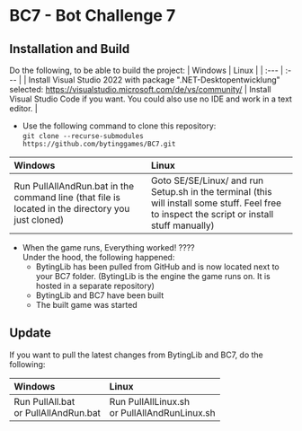 # BC7 - Bot Challenge 7
## Installation and Build
Do the following, to be able to build the project:
| Windows | Linux |
| :--- | :--- |
| Install Visual Studio 2022 with package ".NET-Desktopentwicklung" selected: https://visualstudio.microsoft.com/de/vs/community/ | Install Visual Studio Code if you want. You could also use no IDE and work in a text editor. |

- Use the following command to clone this repository:<br>```git clone --recurse-submodules https://github.com/bytinggames/BC7.git```

| Windows | Linux |
| :--- | :--- |
| Run PullAllAndRun.bat in the command line (that file is located in the directory you just cloned) | Goto SE/SE/Linux/ and run Setup.sh in the terminal (this will install some stuff. Feel free to inspect the script or install stuff manually) |

- When the game runs, Everything worked! ???? <br/> Under the hood, the following happened:
  - BytingLib has been pulled from GitHub and is now located next to your BC7 folder. (BytingLib is the engine the game runs on. It is hosted in a separate repository)
  - BytingLib and BC7 have been built
  - The built game was started


## Update
If you want to pull the latest changes from BytingLib and BC7, do the following:

| Windows | Linux |
| :--- | :--- |
| Run PullAll.bat <br/>or PullAllAndRun.bat | Run PullAllLinux.sh <br/>or PullAllAndRunLinux.sh |

